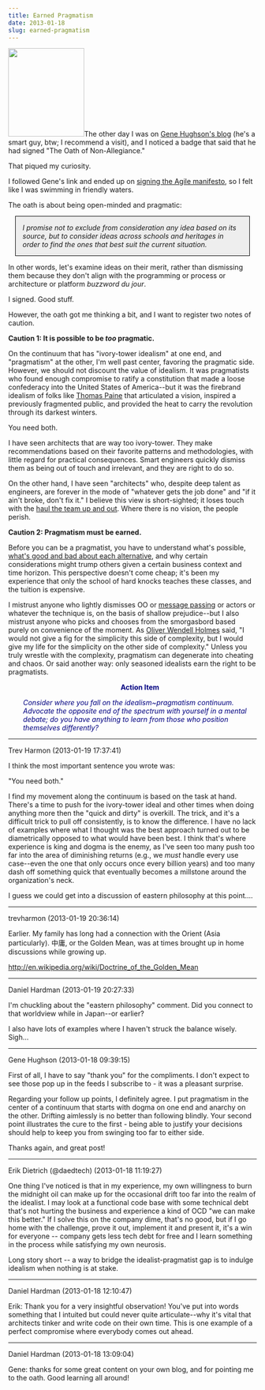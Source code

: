 ```yaml
---
title: Earned Pragmatism
date: 2013-01-18
slug: earned-pragmatism
---
```


<a href="http://alistair.cockburn.us/Oath+of+Non-Allegiance"><img class="alignright" alt="" src="http://alistair.cockburn.us/get/3037" width="154" height="179" /></a>The other day I was on <a href="http://genehughson.wordpress.com/" target="_blank">Gene Hughson's blog</a> (he's a smart guy, btw; I recommend a visit), and I noticed a badge that said that he had signed "The Oath of Non-Allegiance."

That piqued my curiosity.

I followed Gene's link and ended up on <a href="manifestos.md" target="_blank">signing the Agile manifesto</a>, so I felt like I was swimming in friendly waters.

The oath is about being open-minded and pragmatic:
<p style="margin:1em;padding:1em;background-color:#eee;border:solid 1px black;"><em>I promise not to exclude from consideration any idea based on its source, but to consider ideas across schools and heritages in order to find the ones that best suit the current situation.</em></p>
In other words, let's examine ideas on their merit, rather than dismissing them because they don't align with the programming or process or architecture or platform <em>buzzword du jour</em>.

I signed. Good stuff.

However, the oath got me thinking a bit, and I want to register two notes of caution.

<strong>Caution 1: It is possible to be <em>too</em> pragmatic.</strong>

On the continuum that has "ivory-tower idealism" at one end, and "pragmatism" at the other, I'm well past center, favoring the pragmatic side. However, we should not discount the value of idealism. It was pragmatists who found enough compromise to ratify a constitution that made a loose confederacy into the United States of America--but it was the firebrand idealism of folks like <a class="zem_slink" title="Thomas Paine" href="http://en.wikipedia.org/wiki/Thomas_Paine" target="_blank" rel="wikipedia">Thomas Paine</a> that articulated a vision, inspired a previously fragmented public, and provided the heat to carry the revolution through its darkest winters.

You need both.

I have seen architects that are way too ivory-tower. They make recommendations based on their favorite patterns and methodologies, with little regard for practical consequences. Smart engineers quickly dismiss them as being out of touch and irrelevant, and they are right to do so.

On the other hand, I have seen "architects" who, despite deep talent as engineers, are forever in the mode of "whatever gets the job done" and "if it ain't broke, don't fix it." I believe this view is short-sighted; it loses touch with the <a class="zem_slink" title="Opportunity cost" href="learned-helplessness-rats-and-people-power.md">haul the team up and out</a>. Where there is no vision, the people perish.

<strong>Caution 2: Pragmatism must be earned.</strong>

Before you can be a pragmatist, you have to understand what's possible, <a title="Good Code Is Balanced" href="good-code-is-balanced.md">what's good and bad about each alternative</a>, and why certain considerations might trump others given a certain business context and time horizon. This perspective doesn't come cheap; it's been my experience that only the school of hard knocks teaches these classes, and the tuition is expensive.

I mistrust anyone who lightly dismisses OO or <a class="zem_slink" title="Message passing" href="http://en.wikipedia.org/wiki/Message_passing" target="_blank" rel="wikipedia">message passing</a> or actors or whatever the technique is, on the basis of shallow prejudice--but I also mistrust anyone who picks and chooses from the smorgasbord based purely on convenience of the moment. As <a class="zem_slink" title="Oliver Wendell Holmes, Sr." href="http://en.wikipedia.org/wiki/Oliver_Wendell_Holmes%2C_Sr." target="_blank" rel="wikipedia">Oliver Wendell Holmes</a> said, "I would not give a fig for the simplicity this side of complexity, but I would give my life for the simplicity on the other side of complexity." Unless you truly wrestle with the complexity, pragmatism can degenerate into cheating and chaos. Or said another way: only seasoned idealists earn the right to be pragmatists.
<p style="padding-left:30px;text-align:center;"><strong><span style="color:#000080;">Action Item</span></strong></p>
<p style="padding-left:30px;"><em><span style="color:#000080;">Consider where you fall on the idealism~pragmatism continuum. Advocate the opposite end of the spectrum with yourself in a mental debate; do you have anything to learn from those who position themselves differently?</span></em></p>



---

Trev Harmon (2013-01-19 17:37:41)

I think the most important sentence you wrote was:

"You need both."

I find my movement along the continuum is based on the task at hand. There's a time to push for the ivory-tower ideal and other times when doing anything more then the "quick and dirty" is overkill. The trick, and it's a difficult trick to pull off consistently, is to know the difference. I have no lack of examples where what I thought was the best approach turned out to be diametrically opposed to what would have been best. I think that's where experience is king and dogma is the enemy, as I've seen too many push too far into the area of diminishing returns (e.g., we *must* handle every use case--even the one that only occurs once every billion years) and too many dash off something quick that eventually becomes a millstone around the organization's neck.

I guess we could get into a discussion of eastern philosophy at this point....

---

trevharmon (2013-01-19 20:36:14)

Earlier. My family has long had a connection with the Orient (Asia particularly). 中庸, or the Golden Mean, was at times brought up in home discussions while growing up.

http://en.wikipedia.org/wiki/Doctrine_of_the_Golden_Mean

---

Daniel Hardman (2013-01-19 20:27:33)

I'm chuckling about the "eastern philosophy" comment. Did you connect to that worldview while in Japan--or earlier?

I also have lots of examples where I haven't struck the balance wisely. Sigh...

---

Gene Hughson (2013-01-18 09:39:15)

First of all, I have to say "thank you" for the compliments.  I don't expect to see those pop up in the feeds I subscribe to - it was a pleasant surprise.

Regarding your follow up points, I definitely agree.  I put pragmatism in the center of a continuum that starts with dogma on one end and anarchy on the other.  Drifting aimlessly is no better than following blindly.  Your second point illustrates the cure to the first - being able to justify your decisions should help to keep you from swinging too far to either side.

Thanks again, and great post!

---

Erik Dietrich (@daedtech) (2013-01-18 11:19:27)

One thing I've noticed is that in my experience, my own willingness to burn the midnight oil can make up for the occasional drift too far into the realm of the idealist.  I may look at a functional code base with some technical debt that's not hurting the business and experience a kind of OCD "we can make this better."  If I solve this on the company dime, that's no good, but if I go home with the challenge, prove it out, implement it and present it, it's a win for everyone -- company gets less tech debt for free and I learn something in the process while satisfying my own neurosis.

Long story short -- a way to bridge the idealist-pragmatist gap is to indulge idealism when nothing is at stake.

---

Daniel Hardman (2013-01-18 12:10:47)

Erik: Thank you for a very insightful observation! You've put into words something that I intuited but could never quite articulate--why it's vital that architects tinker and write code on their own time. This is one example of a perfect compromise where everybody comes out ahead.

---

Daniel Hardman (2013-01-18 13:09:04)

Gene: thanks for some great content on your own blog, and for pointing me to the oath. Good learning all around!
















